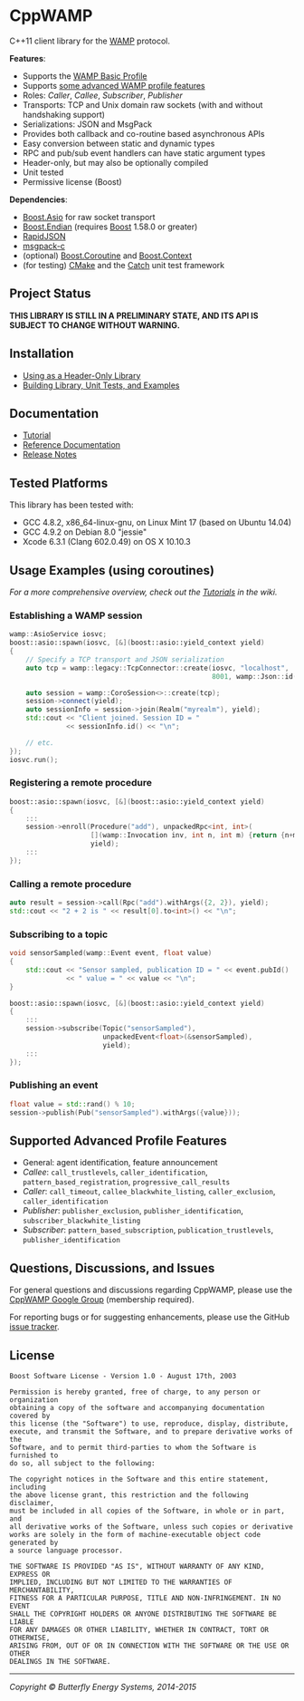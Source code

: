 CppWAMP
=======

C++11 client library for the [WAMP][wamp] protocol.

**Features**:

- Supports the [WAMP Basic Profile][wamp-basic]
- Supports [some advanced WAMP profile features](#advanced)
- Roles: _Caller_, _Callee_, _Subscriber_, _Publisher_
- Transports: TCP and Unix domain raw sockets (with and without handshaking support)
- Serializations: JSON and MsgPack
- Provides both callback and co-routine based asynchronous APIs
- Easy conversion between static and dynamic types
- RPC and pub/sub event handlers can have static argument types
- Header-only, but may also be optionally compiled
- Unit tested
- Permissive license (Boost)

**Dependencies**:

- [Boost.Asio][boost-asio] for raw socket transport
- [Boost.Endian][boost-endian] (requires [Boost][boost] 1.58.0 or greater)
- [RapidJSON][rapidjson]
- [msgpack-c][msgpack-c]
- (optional) [Boost.Coroutine][boost-coroutine] and
  [Boost.Context][boost-context]
- (for testing) [CMake][cmake] and the [Catch][catch] unit test framework

[wamp]: http://wamp.ws/
[wamp-basic]: https://github.com/tavendo/WAMP/blob/master/spec/basic.md
[boost-asio]: http://www.boost.org/doc/libs/release/doc/html/boost_asio.html
[boost-endian]: https://github.com/boostorg/endian
[boost]: http://boost.org
[rapidjson]: https://github.com/miloyip/rapidjson
[msgpack-c]: https://github.com/msgpack/msgpack-c
[boost-coroutine]: http://www.boost.org/doc/libs/release/libs/coroutine/doc/html/index.html
[boost-context]: http://www.boost.org/doc/libs/release/libs/context/doc/html/index.html
[cmake]: http://www.cmake.org/
[catch]: https://github.com/philsquared/Catch

Project Status
--------------

**THIS LIBRARY IS STILL IN A PRELIMINARY STATE, AND ITS API IS SUBJECT TO
CHANGE WITHOUT WARNING.**

Installation
-------------

- [Using as a Header-Only Library](https://github.com/ecorm/cppwamp/wiki/Header-Only-Use)
- [Building Library, Unit Tests, and Examples](https://github.com/ecorm/cppwamp/wiki/Building)

Documentation
-------------

- [Tutorial](https://github.com/ecorm/cppwamp/wiki/Tutorial)
- [Reference Documentation](http://ecorm.github.io/cppwamp/doc/index.html)
- [Release Notes](./CHANGELOG.md)

Tested Platforms
----------------

This library has been tested with:

- GCC 4.8.2, x86_64-linux-gnu, on Linux Mint 17 (based on Ubuntu 14.04)
- GCC 4.9.2 on Debian 8.0 "jessie"
- Xcode 6.3.1 (Clang 602.0.49) on OS X 10.10.3

Usage Examples (using coroutines)
---------------------------------

_For a more comprehensive overview, check out the [Tutorials](https://github.com/ecorm/cppwamp/wiki/Tutorial) in the wiki._

### Establishing a WAMP session
```c++
wamp::AsioService iosvc;
boost::asio::spawn(iosvc, [&](boost::asio::yield_context yield)
{
    // Specify a TCP transport and JSON serialization
    auto tcp = wamp::legacy::TcpConnector::create(iosvc, "localhost",
                                                  8001, wamp::Json::id());

    auto session = wamp::CoroSession<>::create(tcp);
    session->connect(yield);
    auto sessionInfo = session->join(Realm("myrealm"), yield);
    std::cout << "Client joined. Session ID = "
              << sessionInfo.id() << "\n";

    // etc.
});
iosvc.run();
```

### Registering a remote procedure
```c++
boost::asio::spawn(iosvc, [&](boost::asio::yield_context yield)
{
    :::
    session->enroll(Procedure("add"), unpackedRpc<int, int>(
                    [](wamp::Invocation inv, int n, int m) {return {n+m};}),
                    yield);
    :::
});
```

### Calling a remote procedure
```c++
auto result = session->call(Rpc("add").withArgs({2, 2}), yield);
std::cout << "2 + 2 is " << result[0].to<int>() << "\n";
```

### Subscribing to a topic
```c++
void sensorSampled(wamp::Event event, float value)
{
    std::cout << "Sensor sampled, publication ID = " << event.pubId()
              << " value = " << value << "\n";
}

boost::asio::spawn(iosvc, [&](boost::asio::yield_context yield)
{
    :::
    session->subscribe(Topic("sensorSampled"),
                       unpackedEvent<float>(&sensorSampled),
                       yield);
    :::
});
```

### Publishing an event
```c++
float value = std::rand() % 10;
session->publish(Pub("sensorSampled").withArgs({value}));
```

<a name="advanced"></a>Supported Advanced Profile Features
----------------------------------------------------------

- General: agent identification, feature announcement
- _Callee_: `call_trustlevels`, `caller_identification`, `pattern_based_registration`, `progressive_call_results`
- _Caller_: `call_timeout`, `callee_blackwhite_listing`, `caller_exclusion`, `caller_identification`
- _Publisher_: `publisher_exclusion`, `publisher_identification`, `subscriber_blackwhite_listing`
- _Subscriber_: `pattern_based_subscription`, `publication_trustlevels`, `publisher_identification`

Questions, Discussions, and Issues
----------------------------------

For general questions and discussions regarding CppWAMP, please use the
[CppWAMP Google Group][googlegroup] (membership required).

For reporting bugs or for suggesting enhancements, please use the GitHub
[issue tracker][issues].

[googlegroup]: https://groups.google.com/forum/#!forum/cppwamp
[issues]: https://github.com/ecorm/cppwamp/issues


License
-------

```
Boost Software License - Version 1.0 - August 17th, 2003

Permission is hereby granted, free of charge, to any person or organization
obtaining a copy of the software and accompanying documentation covered by
this license (the "Software") to use, reproduce, display, distribute,
execute, and transmit the Software, and to prepare derivative works of the
Software, and to permit third-parties to whom the Software is furnished to
do so, all subject to the following:

The copyright notices in the Software and this entire statement, including
the above license grant, this restriction and the following disclaimer,
must be included in all copies of the Software, in whole or in part, and
all derivative works of the Software, unless such copies or derivative
works are solely in the form of machine-executable object code generated by
a source language processor.

THE SOFTWARE IS PROVIDED "AS IS", WITHOUT WARRANTY OF ANY KIND, EXPRESS OR
IMPLIED, INCLUDING BUT NOT LIMITED TO THE WARRANTIES OF MERCHANTABILITY,
FITNESS FOR A PARTICULAR PURPOSE, TITLE AND NON-INFRINGEMENT. IN NO EVENT
SHALL THE COPYRIGHT HOLDERS OR ANYONE DISTRIBUTING THE SOFTWARE BE LIABLE
FOR ANY DAMAGES OR OTHER LIABILITY, WHETHER IN CONTRACT, TORT OR OTHERWISE,
ARISING FROM, OUT OF OR IN CONNECTION WITH THE SOFTWARE OR THE USE OR OTHER
DEALINGS IN THE SOFTWARE.
```

* * *
_Copyright © Butterfly Energy Systems, 2014-2015_
